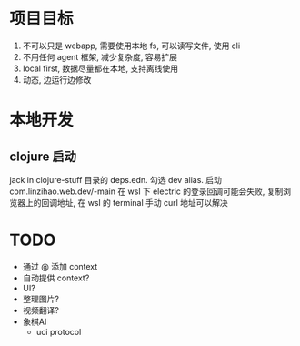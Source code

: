 # 项目目标
1. 不可以只是 webapp, 需要使用本地 fs, 可以读写文件, 使用 cli
2. 不用任何 agent 框架, 减少复杂度, 容易扩展
3. local first, 数据尽量都在本地, 支持离线使用
4. 动态, 边运行边修改

# 本地开发
## clojure 启动
jack in clojure-stuff 目录的 deps.edn.
勾选 dev alias.
启动 com.linzihao.web.dev/-main
在 wsl 下 electric 的登录回调可能会失败, 复制浏览器上的回调地址, 在 wsl 的 terminal 手动 curl 地址可以解决

# TODO
- 通过 @ 添加 context
- 自动提供 context?
- UI?
- 整理图片?
- 视频翻译?
- 象棋AI
    - uci protocol